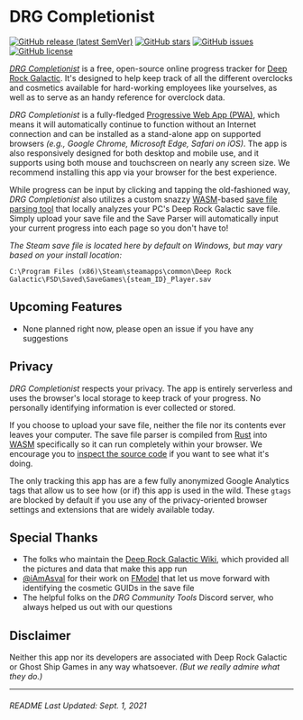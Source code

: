 # DRG Completionist

[![GitHub release (latest SemVer)](https://img.shields.io/github/v/release/spicyboys/drg-completionist?color=darkgreen)](https://github.com/spicyboys/drg-completionist/releases)
[![GitHub stars](https://img.shields.io/github/stars/spicyboys/drg-completionist)](https://github.com/spicyboys/drg-completionist/stargazers)
[![GitHub issues](https://img.shields.io/github/issues/spicyboys/drg-completionist)](https://github.com/spicyboys/drg-completionist/issues)
[![GitHub license](https://img.shields.io/github/license/spicyboys/drg-completionist?color=darkred)](https://github.com/spicyboys/drg-completionist/blob/main/LICENSE)

_[DRG Completionist](https://drg-completionist.com/)_ is a free, open-source online progress tracker for [Deep Rock Galactic](https://www.deeprockgalactic.com/). It's designed to help keep track of all the different overclocks and cosmetics available for hard-working employees like yourselves, as well as to serve as an handy reference for overclock data.

_DRG Completionist_ is a fully-fledged [Progressive Web App (PWA)](https://en.wikipedia.org/wiki/Progressive_web_application), which means it will automatically continue to function without an Internet connection and can be installed as a stand-alone app on supported browsers _(e.g., Google Chrome, Microsoft Edge, Safari on iOS)_. The app is also responsively designed for both desktop and mobile use, and it supports using both mouse and touchscreen on nearly any screen size. We recommend installing this app via your browser for the best experience.

While progress can be input by clicking and tapping the old-fashioned way, _DRG Completionist_ also utilizes a custom snazzy [WASM](https://en.wikipedia.org/wiki/WebAssembly)-based [save file parsing tool](https://github.com/spicyboys/drg-save-parser) that locally analyzes your PC's Deep Rock Galactic save file. Simply upload your save file and the Save Parser will automatically input your current progress into each page so you don't have to!

_The Steam save file is located here by default on Windows, but may vary based on your install location:_

`C:\Program Files (x86)\Steam\steamapps\common\Deep Rock Galactic\FSD\Saved\SaveGames\{steam_ID}_Player.sav`

## Upcoming Features

- None planned right now, please open an issue if you have any suggestions

## Privacy

_DRG Completionist_ respects your privacy. The app is entirely serverless and uses the browser's local storage to keep track of your progress. No personally identifying information is ever collected or stored.

If you choose to upload your save file, neither the file nor its contents ever leaves your computer. The save file parser is compiled from [Rust](<https://en.wikipedia.org/wiki/Rust_(programming_language)>) into [WASM](https://en.wikipedia.org/wiki/WebAssembly) specifically so it can run completely within your browser. We encourage you to [inspect the source code](https://github.com/spicyboys/drg-save-parser) if you want to see what it's doing.

The only tracking this app has are a few fully anonymized Google Analytics tags that allow us to see how (or if) this app is used in the wild. These `gtags` are blocked by default if you use any of the privacy-oriented browser settings and extensions that are widely available today.

## Special Thanks

- The folks who maintain the [Deep Rock Galactic Wiki](https://deeprockgalactic.gamepedia.com/Deep_Rock_Galactic_Wiki), which provided all the pictures and data that make this app run
- [@iAmAsval](https://github.com/iAmAsval) for their work on [FModel](https://github.com/iAmAsval/FModel) that let us move forward with identifying the cosmetic GUIDs in the save file
- The helpful folks on the _DRG Community Tools_ Discord server, who always helped us out with our questions

## Disclaimer

Neither this app nor its developers are associated with Deep Rock Galactic or Ghost Ship Games in any way whatsoever. _(But we really admire what they do.)_

---

###### README Last Updated: Sept. 1, 2021
